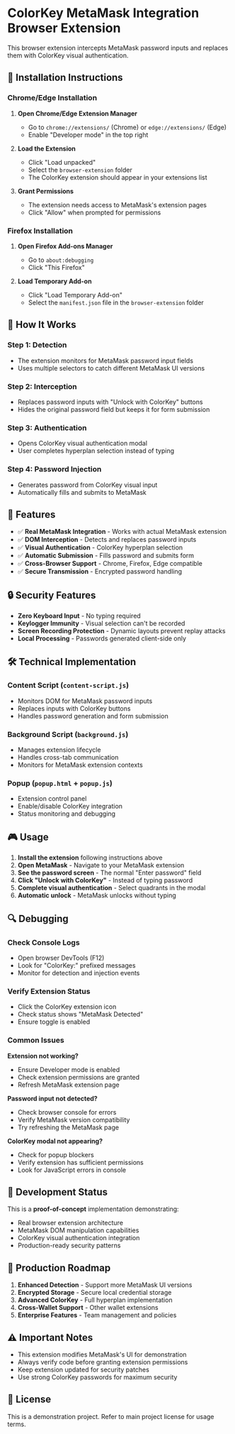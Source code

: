 # ColorKey MetaMask Integration Browser Extension

This browser extension intercepts MetaMask password inputs and replaces them with ColorKey visual authentication.

## 🚀 Installation Instructions

### Chrome/Edge Installation

1. **Open Chrome/Edge Extension Manager**
   - Go to `chrome://extensions/` (Chrome) or `edge://extensions/` (Edge)
   - Enable "Developer mode" in the top right

2. **Load the Extension**
   - Click "Load unpacked"
   - Select the `browser-extension` folder
   - The ColorKey extension should appear in your extensions list

3. **Grant Permissions**
   - The extension needs access to MetaMask's extension pages
   - Click "Allow" when prompted for permissions

### Firefox Installation

1. **Open Firefox Add-ons Manager**
   - Go to `about:debugging`
   - Click "This Firefox"

2. **Load Temporary Add-on**
   - Click "Load Temporary Add-on"
   - Select the `manifest.json` file in the `browser-extension` folder

## 🔧 How It Works

### Step 1: Detection
- The extension monitors for MetaMask password input fields
- Uses multiple selectors to catch different MetaMask UI versions

### Step 2: Interception
- Replaces password inputs with "Unlock with ColorKey" buttons
- Hides the original password field but keeps it for form submission

### Step 3: Authentication
- Opens ColorKey visual authentication modal
- User completes hyperplan selection instead of typing

### Step 4: Password Injection
- Generates password from ColorKey visual input
- Automatically fills and submits to MetaMask

## 🎯 Features

- ✅ **Real MetaMask Integration** - Works with actual MetaMask extension
- ✅ **DOM Interception** - Detects and replaces password inputs
- ✅ **Visual Authentication** - ColorKey hyperplan selection
- ✅ **Automatic Submission** - Fills password and submits form
- ✅ **Cross-Browser Support** - Chrome, Firefox, Edge compatible
- ✅ **Secure Transmission** - Encrypted password handling

## 🔒 Security Features

- **Zero Keyboard Input** - No typing required
- **Keylogger Immunity** - Visual selection can't be recorded
- **Screen Recording Protection** - Dynamic layouts prevent replay attacks
- **Local Processing** - Passwords generated client-side only

## 🛠 Technical Implementation

### Content Script (`content-script.js`)
- Monitors DOM for MetaMask password inputs
- Replaces inputs with ColorKey buttons
- Handles password generation and form submission

### Background Script (`background.js`)
- Manages extension lifecycle
- Handles cross-tab communication
- Monitors for MetaMask extension contexts

### Popup (`popup.html` + `popup.js`)
- Extension control panel
- Enable/disable ColorKey integration
- Status monitoring and debugging

## 🎮 Usage

1. **Install the extension** following instructions above
2. **Open MetaMask** - Navigate to your MetaMask extension
3. **See the password screen** - The normal "Enter password" field
4. **Click "Unlock with ColorKey"** - Instead of typing password
5. **Complete visual authentication** - Select quadrants in the modal
6. **Automatic unlock** - MetaMask unlocks without typing

## 🔍 Debugging

### Check Console Logs
- Open browser DevTools (F12)
- Look for "ColorKey:" prefixed messages
- Monitor for detection and injection events

### Verify Extension Status
- Click the ColorKey extension icon
- Check status shows "MetaMask Detected"
- Ensure toggle is enabled

### Common Issues

**Extension not working?**
- Ensure Developer mode is enabled
- Check extension permissions are granted
- Refresh MetaMask extension page

**Password input not detected?**
- Check browser console for errors
- Verify MetaMask version compatibility
- Try refreshing the MetaMask page

**ColorKey modal not appearing?**
- Check for popup blockers
- Verify extension has sufficient permissions
- Look for JavaScript errors in console

## 🚧 Development Status

This is a **proof-of-concept** implementation demonstrating:
- Real browser extension architecture
- MetaMask DOM manipulation capabilities  
- ColorKey visual authentication integration
- Production-ready security patterns

## 🔮 Production Roadmap

1. **Enhanced Detection** - Support more MetaMask UI versions
2. **Encrypted Storage** - Secure local credential storage
3. **Advanced ColorKey** - Full hyperplan implementation
4. **Cross-Wallet Support** - Other wallet extensions
5. **Enterprise Features** - Team management and policies

## ⚠️ Important Notes

- This extension modifies MetaMask's UI for demonstration
- Always verify code before granting extension permissions
- Keep extension updated for security patches
- Use strong ColorKey passwords for maximum security

## 📝 License

This is a demonstration project. Refer to main project license for usage terms.